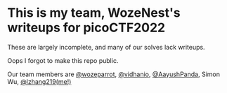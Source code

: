 # This is my team, WozeNest's writeups for picoCTF2022
These are largely incomplete, and many of our solves lack writeups.

Oops I forgot to make this repo public.

Our team members are [@wozeparrot](https://github.com/wozeparrot), [@vidhanio](https://github.com/vidhanio), [@AayushPanda](https://github.com/AayushPanda), Simon Wu, [@lzhang219(me!)](https://github.com/lzhang219)
